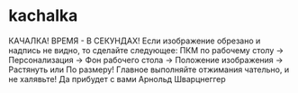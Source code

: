 # kachalka
КАЧАЛКА! ВРЕМЯ - В СЕКУНДАХ!
Если изображение обрезано и надпись не видно, то сделайте следующее:
ПКМ по рабочему столу -> Персонализация -> Фон рабочего стола -> Положение изображения -> Растянуть или По размеру!
Главное выполняйте отжимания чательно, и не халявьте!
Да прибудет с вами Арнольд Шварцнеггер
